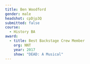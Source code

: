 ```yaml
---
title: Ben Woodford
gender: male
headshot: cpDjp3Q
submitted: false
course: 
  - History BA
award: 
  - title: Best Backstage Crew Member
    org: NNT
    year: 2017
    show: "DEAD: A Musical"
---
```

